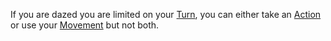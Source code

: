 If you are dazed you are limited on your [Turn](Turn.md), you can either take an [Action](Action.md) or use your [Movement](Movement.md) but not both.